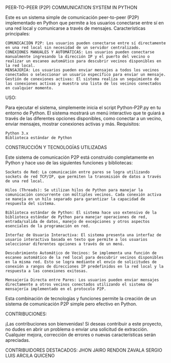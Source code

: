 PEER-TO-PEER (P2P) COMMUNICATION SYSTEM IN PYTHON

Este es un sistema simple de comunicación peer-to-peer (P2P) implementado en Python que permite a los usuarios conectarse entre sí en una red local y comunicarse a través de mensajes.
Características principales:

    COMUNICACIÓN P2P: Los usuarios pueden conectarse entre sí directamente en una red local sin necesidad de un servidor centralizado.
    CONEXIONES MANUALES Y AUTOMÁTICAS: Los usuarios pueden conectarse manualmente ingresando la dirección IP y el puerto del vecino o realizar un escaneo automático para descubrir vecinos disponibles en la red local.
    MENSAJERÍA: Los usuarios pueden enviar mensajes a todos los vecinos conectados o seleccionar un usuario específico para enviar un mensaje.
    Gestión de conexiones activas: El sistema realiza un seguimiento de las conexiones activas y muestra una lista de los vecinos conectados en cualquier momento.

USO:

Para ejecutar el sistema, simplemente inicia el script Python-P2P.py en tu entorno de Python. El sistema mostrará un menú interactivo que te guiará a través de las diferentes opciones disponibles, como conectar a un vecino, enviar mensajes, mostrar conexiones activas y más.
Requisitos:

    Python 3.x
    Biblioteca estándar de Python

CONSTRUCCIÓN Y TECNOLOGÍAS UTILIZADAS

Este sistema de comunicación P2P está construido completamente en Python y hace uso de las siguientes funciones y bibliotecas:

    Sockets de Red: La comunicación entre pares se logra utilizando sockets de red TCP/IP, que permiten la transmisión de datos a través de una red local.

    Hilos (Threads): Se utilizan hilos de Python para manejar la comunicación concurrente con múltiples vecinos. Cada conexión activa se maneja en un hilo separado para garantizar la capacidad de respuesta del sistema.

    Biblioteca estándar de Python: El sistema hace uso extensivo de la biblioteca estándar de Python para manejar operaciones de red, entrada/salida de datos, manejo de excepciones y otros aspectos esenciales de la programación en red.

    Interfaz de Usuario Interactiva: El sistema presenta una interfaz de usuario interactiva basada en texto que permite a los usuarios seleccionar diferentes opciones a través de un menú.

    Descubrimiento Automático de Vecinos: Se implementa una función de escaneo automático de la red local para descubrir vecinos disponibles en la misma red. Esto se logra mediante el envío de solicitudes de conexión a rangos de direcciones IP predefinidos en la red local y la respuesta a las conexiones exitosas.

    Mensajería Directa entre Pares: Los usuarios pueden enviar mensajes directamente a otros vecinos conectados utilizando el sistema de mensajería implementado en el protocolo P2P.

Esta combinación de tecnologías y funciones permite la creación de un sistema de comunicación P2P simple pero efectivo en Python.

CONTRIBUCIONES:

¡Las contribuciones son bienvenidas! Si deseas contribuir a este proyecto, no dudes en abrir un problema o enviar una solicitud de extracción. Cualquier mejora, corrección de errores o nuevas características serán apreciadas.

CONTRIBUIDORES DESTACADOS:
JHON JAIRO RENDON ZAVALA
SERGIO LUIS ARCILA QUICENO
